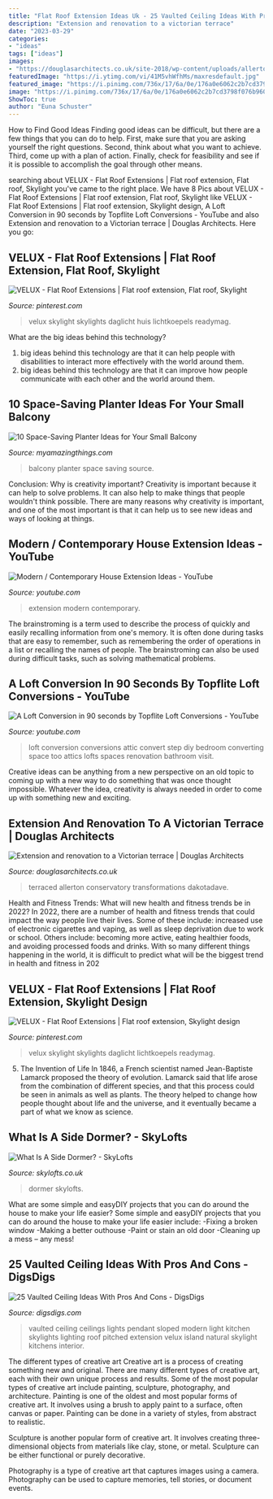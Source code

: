 ```yaml
---
title: "Flat Roof Extension Ideas Uk - 25 Vaulted Ceiling Ideas With Pros And Cons"
description: "Extension and renovation to a victorian terrace"
date: "2023-03-29"
categories:
- "ideas"
tags: ["ideas"]
images:
- "https://douglasarchitects.co.uk/site-2018/wp-content/uploads/allerton-road-extension-douglas-architects-03.jpg"
featuredImage: "https://i.ytimg.com/vi/41M5vhWfhMs/maxresdefault.jpg"
featured_image: "https://i.pinimg.com/736x/17/6a/0e/176a0e6062c2b7cd3798f076b960f316.jpg"
image: "https://i.pinimg.com/736x/17/6a/0e/176a0e6062c2b7cd3798f076b960f316.jpg"
ShowToc: true
author: "Euna Schuster"
---
```



How to Find Good Ideas
Finding good ideas can be difficult, but there are a few things that you can do to help. First, make sure that you are asking yourself the right questions. Second, think about what you want to achieve. Third, come up with a plan of action. Finally, check for feasibility and see if it is possible to accomplish the goal through other means.

	

		
searching about VELUX - Flat Roof Extensions | Flat roof extension, Flat roof, Skylight you've came to the right place. We have 8 Pics about VELUX - Flat Roof Extensions | Flat roof extension, Flat roof, Skylight like VELUX - Flat Roof Extensions | Flat roof extension, Skylight design, A Loft Conversion in 90 seconds by Topflite Loft Conversions - YouTube and also Extension and renovation to a Victorian terrace | Douglas Architects. Here you go:
		
    
## VELUX - Flat Roof Extensions | Flat Roof Extension, Flat Roof, Skylight

<img loading=lazy src="https://i.pinimg.com/736x/65/9b/25/659b25fea63334700ee58d7556413e4f.jpg" onerror="this.onerror=null;this.src='https://tse1.mm.bing.net/th?id=OIP.JiMdj31PSJfQiN-5LPPunQHaHp&amp;pid=15.1';" alt="VELUX - Flat Roof Extensions | Flat roof extension, Flat roof, Skylight">

_Source: pinterest.com_

>velux skylight skylights daglicht huis lichtkoepels readymag. 

	

What are the big ideas behind this technology?
1. big ideas behind this technology are that it can help people with disabilities to interact more effectively with the world around them.
2. big ideas behind this technology are that it can improve how people communicate with each other and the world around them.

    
## 10 Space-Saving Planter Ideas For Your Small Balcony

<img loading=lazy src="http://myamazingthings.com/wp-content/uploads/2017/01/idea3-1.jpg" onerror="this.onerror=null;this.src='https://tse4.mm.bing.net/th?id=OIP.V18mttBz5czfVT3KY_9nHQHaJ4&amp;pid=15.1';" alt="10 Space-Saving Planter Ideas for Your Small Balcony">

_Source: myamazingthings.com_

>balcony planter space saving source. 

	

Conclusion: Why is creativity important?
Creativity is important because it can help to solve problems. It can also help to make things that people wouldn't think possible. There are many reasons why creativity is important, and one of the most important is that it can help us to see new ideas and ways of looking at things.

    
## Modern / Contemporary House Extension Ideas - YouTube

<img loading=lazy src="https://i.ytimg.com/vi/41M5vhWfhMs/maxresdefault.jpg" onerror="this.onerror=null;this.src='https://tse2.mm.bing.net/th?id=OIP.kYgMCZePgK6vXTA5iQm9WgHaEK&amp;pid=15.1';" alt="Modern / Contemporary House Extension Ideas - YouTube">

_Source: youtube.com_

>extension modern contemporary. 

	

The brainstroming is a term used to describe the process of quickly and easily recalling information from one's memory. It is often done during tasks that are easy to remember, such as remembering the order of operations in a list or recalling the names of people. The brainstroming can also be used during difficult tasks, such as solving mathematical problems.

    
## A Loft Conversion In 90 Seconds By Topflite Loft Conversions - YouTube

<img loading=lazy src="http://i.ytimg.com/vi/8SPI57MRkDY/maxresdefault.jpg" onerror="this.onerror=null;this.src='https://tse1.mm.bing.net/th?id=OIP.lj4lAz0S9JIZCgU5f5wdUQHaEK&amp;pid=15.1';" alt="A Loft Conversion in 90 seconds by Topflite Loft Conversions - YouTube">

_Source: youtube.com_

>loft conversion conversions attic convert step diy bedroom converting space too attics lofts spaces renovation bathroom visit. 

	

Creative ideas can be anything from a new perspective on an old topic to coming up with a new way to do something that was once thought impossible. Whatever the idea, creativity is always needed in order to come up with something new and exciting.

    
## Extension And Renovation To A Victorian Terrace | Douglas Architects

<img loading=lazy src="https://douglasarchitects.co.uk/site-2018/wp-content/uploads/allerton-road-extension-douglas-architects-03.jpg" onerror="this.onerror=null;this.src='https://tse3.mm.bing.net/th?id=OIP.tT04A5zniDISMzbyK-rugAHaLH&amp;pid=15.1';" alt="Extension and renovation to a Victorian terrace | Douglas Architects">

_Source: douglasarchitects.co.uk_

>terraced allerton conservatory transformations dakotadave. 

	

Health and Fitness Trends: What will new health and fitness trends be in 2022?
In 2022, there are a number of health and fitness trends that could impact the way people live their lives. Some of these include: increased use of electronic cigarettes and vaping, as well as sleep deprivation due to work or school. Others include: becoming more active, eating healthier foods, and avoiding processed foods and drinks. With so many different things happening in the world, it is difficult to predict what will be the biggest trend in health and fitness in 202
    
## VELUX - Flat Roof Extensions | Flat Roof Extension, Skylight Design

<img loading=lazy src="https://i.pinimg.com/736x/17/6a/0e/176a0e6062c2b7cd3798f076b960f316.jpg" onerror="this.onerror=null;this.src='https://tse1.mm.bing.net/th?id=OIP.5-TwntUmvfJfruQgjycBSwHaHp&amp;pid=15.1';" alt="VELUX - Flat Roof Extensions | Flat roof extension, Skylight design">

_Source: pinterest.com_

>velux skylight skylights daglicht lichtkoepels readymag. 

	

5. The Invention of Life
In 1846, a French scientist named Jean-Baptiste Lamarck proposed the theory of evolution. Lamarck said that life arose from the combination of different species, and that this process could be seen in animals as well as plants. The theory helped to change how people thought about life and the universe, and it eventually became a part of what we know as science.

    
## What Is A Side Dormer? - SkyLofts

<img loading=lazy src="https://www.skylofts.co.uk/wp-content/blogs.dir/572/files/2015/06/IMG_1422-HDR.jpg" onerror="this.onerror=null;this.src='https://tse2.mm.bing.net/th?id=OIP.uVN_FigilUhBkd2PsWkccwHaE7&amp;pid=15.1';" alt="What Is A Side Dormer? - SkyLofts">

_Source: skylofts.co.uk_

>dormer skylofts. 

	

What are some simple and easyDIY projects that you can do around the house to make your life easier?
Some simple and easyDIY projects that you can do around the house to make your life easier include: 
-Fixing a broken window 
-Making a better outhouse 
-Paint or stain an old door 
-Cleaning up a mess – any mess!

    
## 25 Vaulted Ceiling Ideas With Pros And Cons - DigsDigs

<img loading=lazy src="https://www.digsdigs.com/photos/2017/09/03-a-modern-looking-vaulted-ceiling-with-skylights-that-bring-much-light-in.jpg" onerror="this.onerror=null;this.src='https://tse3.mm.bing.net/th?id=OIP.Q3uC00Fja0POg_mtPuBzDwHaLR&amp;pid=15.1';" alt="25 Vaulted Ceiling Ideas With Pros And Cons - DigsDigs">

_Source: digsdigs.com_

>vaulted ceiling ceilings lights pendant sloped modern light kitchen skylights lighting roof pitched extension velux island natural skylight kitchens interior. 

	

The different types of creative art
Creative art is a process of creating something new and original. There are many different types of creative art, each with their own unique process and results. Some of the most popular types of creative art include painting, sculpture, photography, and architecture.
Painting is one of the oldest and most popular forms of creative art. It involves using a brush to apply paint to a surface, often canvas or paper. Painting can be done in a variety of styles, from abstract to realistic.

Sculpture is another popular form of creative art. It involves creating three-dimensional objects from materials like clay, stone, or metal. Sculpture can be either functional or purely decorative.

Photography is a type of creative art that captures images using a camera. Photography can be used to capture memories, tell stories, or document events.


